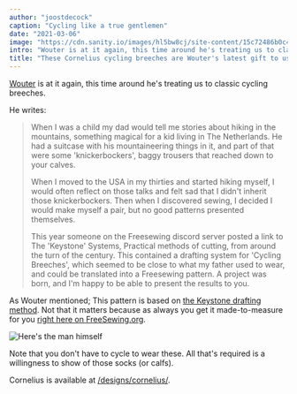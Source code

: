 ```yaml
---
author: "joostdecock"
caption: "Cycling like a true gentlemen"
date: "2021-03-06"
image: "https://cdn.sanity.io/images/hl5bw8cj/site-content/15c72486b0c48905f9f4a916a32caa058f1b0f8a-997x857.jpg"
intro: "Wouter is at it again, this time around he's treating us to classic cycling breeches."
title: "These Cornelius cycling breeches are Wouter's latest gift to us all"
---
```



[Wouter](https://www.instagram.com/wouter.vdub/) is at it again, this time around he's treating us to classic cycling breeches.

He writes:

> When I was a child my dad would tell me stories about hiking in the mountains, something magical for a kid living in The Netherlands. He had a suitcase with his mountaineering things in it, and part of that were some 'knickerbockers', baggy trousers that reached down to your calves. 
> 
> When I moved to the USA in my thirties and started hiking myself, I would often reflect on those talks and felt sad that I didn't inherit those knickerbockers. Then when I discovered sewing, I decided I would make myself a pair, but no good patterns presented themselves. 
> 
> This year someone on the Freesewing discord server posted a link to The 'Keystone' Systems, Practical methods of cutting, from around the turn of the century. This contained a drafting system for 'Cycling Breeches', which seemed to be close to what my father used to wear, and could be translated into a Freesewing pattern. A project was born, and I'm happy to be able to present the results to you.

As Wouter mentioned; This pattern is based on [the Keystone drafting method](https://archive.org/details/keystonesystemsc00heck/page/n5/mode/2up). Not that it matters because as always you get it made-to-measure for you [right here on FreeSewing.org](/designs/cornelius/).

![Here's the man himself](https://posts.freesewing.org/uploads/wouter_9fbc821146.jpg)

Note that you don't have to cycle to wear these. All that's required is a willingness to show of those socks (or calfs).

Cornelius is available at [/designs/cornelius/](/designs/cornelius/).


